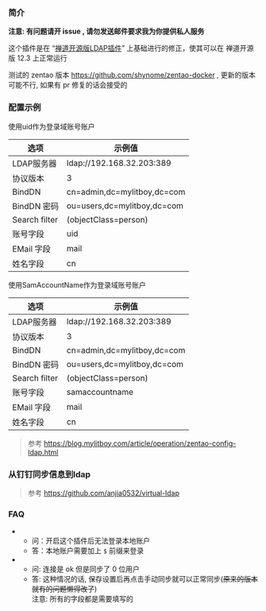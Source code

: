 
### 简介

**注意: 有问题请开 issue , 请勿发送邮件要求我为你提供私人服务**

这个插件是在 “[禅道开源版LDAP插件](https://github.com/TigerLau1985/ZenTao_LDAP)” 上基础进行的修正，使其可以在 禅道开源版 12.3 上正常运行

测试的 zentao 版本 https://github.com/shynome/zentao-docker , 更新的版本可能不行, 如果有 pr 修复的话会接受的

### 配置示例

使用uid作为登录域账号账户

|  选项   | 示例值  |
|  ----  | ----  |
| LDAP服务器  | 	ldap://192.168.32.203:389 |
| 协议版本  | 3 |
| BindDN  | cn=admin,dc=mylitboy,dc=com |
| BindDN 密码  | ou=users,dc=mylitboy,dc=com |
| Search filter  | (objectClass=person) |
| 账号字段  | 	uid |
| EMail 字段  | 	mail |
| 姓名字段  | 	cn |

使用SamAccountName作为登录域账号账户

|  选项   | 示例值  |
|  ----  | ----  |
| LDAP服务器  | 	ldap://192.168.32.203:389 |
| 协议版本  | 3 |
| BindDN  | cn=admin,dc=mylitboy,dc=com |
| BindDN 密码  | ou=users,dc=mylitboy,dc=com |
| Search filter  | (objectClass=person) |
| 账号字段  | 	samaccountname |
| EMail 字段  | 	mail |
| 姓名字段  | 	cn |

> 参考 https://blog.mylitboy.com/article/operation/zentao-config-ldap.html

### 从钉钉同步信息到ldap

> 参考 https://github.com/anjia0532/virtual-ldap

### FAQ

- 
  - 问：开启这个插件后无法登录本地账户
  - 答：本地账户需要加上 `$` 前缀来登录
- 
  - 问: 连接是 ok 但是同步了 0 位用户
  - 答: 这种情况的话, 保存设置后再点击手动同步就可以正常同步(<del>原来的版本就有的问题懒得改了</del>) 
    <br/>注意: 所有的字段都是需要填写的
